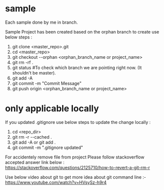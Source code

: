 # sample
Each sample done by me in branch.

Sample Project has been created based on the orphan branch to create use below steps :
1) git clone <master_repo>.git
2) cd <master_repo>
3) git checkout --orphan <orphan_branch_name or project_name>
4) git rm -rf .
5) git status #To check which branch we are pointing right now. (It shouldn't be master).
5) git add -A
6) git commit -m "Commit Message"
7) git push origin <orphan_branch_name  or project_name>

# only applicable locally
If you updated .gitignore use below steps to update the change locally :
1) cd <repo_dir>
2) git rm -r --cached .
3) git add -A or git add .
4) git commit -m ".gitignore updated"

For accidentely remove file from project Please follow stackoverflow accepted answer link below :
https://stackoverflow.com/questions/2125710/how-to-revert-a-git-rm-r

Use below video about git to get more idea about git command line :- https://www.youtube.com/watch?v=HVsySz-h9r4